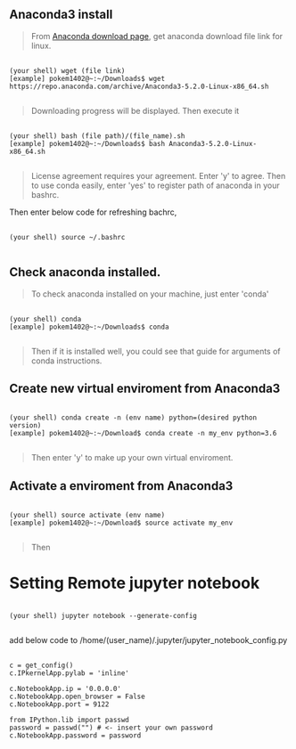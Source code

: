 ## Anaconda3 install

> From [Anaconda download page](https://www.anaconda.com/download/), get anaconda download file link for linux.

<pre>
  <code>
(your shell) wget (file link)
[example] pokem1402@~:~/Downloads$ wget https://repo.anaconda.com/archive/Anaconda3-5.2.0-Linux-x86_64.sh
  </code>
</pre>

> Downloading progress will be displayed. Then execute it

<pre>
  <code>
(your shell) bash (file path)/(file_name).sh
[example] pokem1402@~:~/Downloads$ bash Anaconda3-5.2.0-Linux-x86_64.sh
  </code>
</pre>

> License agreement requires your agreement. Enter 'y' to agree. Then to use conda easily, enter 'yes' to register path of anaconda in your bashrc.

Then enter below code for refreshing bachrc,

<pre>
  <code>
(your shell) source ~/.bashrc
  </code>
</pre>



## Check anaconda installed.

> To check anaconda installed on your machine, just enter 'conda'

<pre>
  <code>
(your shell) conda
[example] pokem1402@~:~/Downloads$ conda
  </code>
</pre>

> Then if it is installed well, you could see that guide for arguments of conda instructions.

## Create new virtual enviroment from Anaconda3

<pre>
  <code>
(your shell) conda create -n (env name) python=(desired python version)
[example] pokem1402@~:~/Download$ conda create -n my_env python=3.6
  </code>
</pre>

> Then enter 'y' to make up your own virtual enviroment.

## Activate a enviroment from Anaconda3

<pre>
  <code>
(your shell) source activate (env name)
[example] pokem1402@~:~/Download$ source activate my_env
  </code>
</pre>

> Then 


# Setting Remote jupyter notebook

<pre>
  <code>
(your shell) jupyter notebook --generate-config
  </code>
</pre>

add below code to /home/(user_name)/.jupyter/jupyter_notebook_config.py

<pre>
  <code>
c = get_config()
c.IPkernelApp.pylab = 'inline'

c.NotebookApp.ip = '0.0.0.0'
c.NotebookApp.open_browser = False
c.NotebookApp.port = 9122

from IPython.lib import passwd
password = passwd("<password>") # <- insert your own password
c.NotebookApp.password = password
  </code>
</pre>
